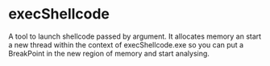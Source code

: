 # execShellcode

A tool to launch shellcode passed by argument. It allocates memory an start a new thread within the context of execShellcode.exe so you can put a BreakPoint in the new region of memory and start analysing.
